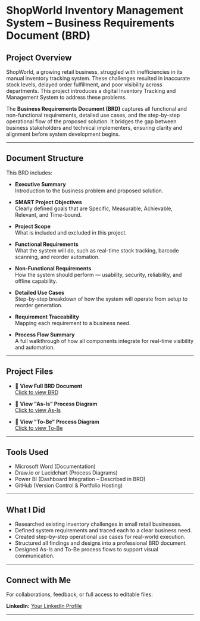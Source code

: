#  ShopWorld Inventory Management System – Business Requirements Document (BRD)

##  Project Overview

ShopWorld, a growing retail business, struggled with inefficiencies in its manual inventory tracking system. These challenges resulted in inaccurate stock levels, delayed order fulfillment, and poor visibility across departments. This project introduces a digital Inventory Tracking and Management System to address these problems.

The **Business Requirements Document (BRD)** captures all functional and non-functional requirements, detailed use cases, and the step-by-step operational flow of the proposed solution. It bridges the gap between business stakeholders and technical implementers, ensuring clarity and alignment before system development begins.

---

##  Document Structure

This BRD includes:

- **Executive Summary**  
  Introduction to the business problem and proposed solution.

- **SMART Project Objectives**  
  Clearly defined goals that are Specific, Measurable, Achievable, Relevant, and Time-bound.

- **Project Scope**  
  What is included and excluded in this project.

- **Functional Requirements**  
  What the system will do, such as real-time stock tracking, barcode scanning, and reorder automation.

- **Non-Functional Requirements**  
  How the system should perform — usability, security, reliability, and offline capability.

- **Detailed Use Cases**  
  Step-by-step breakdown of how the system will operate from setup to reorder generation.

- **Requirement Traceability**  
  Mapping each requirement to a business need.

- **Process Flow Summary**  
  A full walkthrough of how all components integrate for real-time visibility and automation.

---

##  Project Files

- 🔗 **View Full BRD Document**  
  [Click to view BRD](https://your-link-to-the-brd.com)

- 🔗 **View "As-Is" Process Diagram**  
  [Click to view As-Is](https://your-link-to-as-is-diagram.com)

- 🔗 **View "To-Be" Process Diagram**  
  [Click to view To-Be](https://your-link-to-to-be-diagram.com)

---

##  Tools Used

- Microsoft Word (Documentation)
- Draw.io or Lucidchart (Process Diagrams)
- Power BI (Dashboard Integration – Described in BRD)
- GitHub (Version Control & Portfolio Hosting)

---

##  What I Did

- Researched existing inventory challenges in small retail businesses.
- Defined system requirements and traced each to a clear business need.
- Created step-by-step operational use cases for real-world execution.
- Structured all findings and designs into a professional BRD document.
- Designed As-Is and To-Be process flows to support visual communication.

---

##  Connect with Me

For collaborations, feedback, or full access to editable files:

**LinkedIn:** [Your LinkedIn Profile](www.linkedin.com/in/kaosarat-ibrahim)

---


